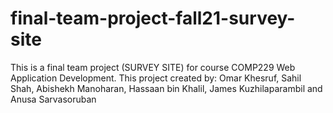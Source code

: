 # final-team-project-fall21-survey-site
This is a final team project (SURVEY SITE) for course COMP229 Web Application Development. This project created by: Omar Khesruf, Sahil Shah, Abishekh Manoharan, Hassaan bin Khalil, James Kuzhilaparambil and Anusa Sarvasoruban
